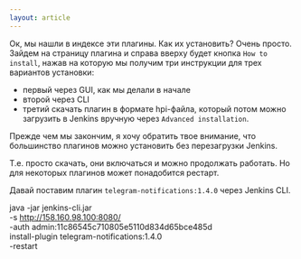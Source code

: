 ```yaml
---
layout: article
---
```

Ок, мы нашли в индексе эти плагины. Как их установить? Очень просто. Зайдем на страницу плагина и справа вверху будет кнопка `How to install`, нажав на которую мы получим три инструкции для трех вариантов установки:
-	первый через GUI, как мы делали в начале
-	второй через CLI
-	третий скачать плагин в формате hpi-файла, который потом можно загрузить в Jenkins вручную через `Advanced installation`.

Прежде чем мы закончим, я хочу обратить твое внимание, что большинство плагинов можно установить без перезагрузки Jenkins.

Т.е. просто скачать, они включаться и можно продолжать работать. Но для некоторых плагинов может понадобится рестарт.

Давай поставим плагин `telegram-notifications:1.4.0` через Jenkins CLI.




java -jar jenkins-cli.jar \
-s http://158.160.98.100:8080/ \
-auth admin:11c86545c710805e5110d834d65bce485d \
install-plugin  telegram-notifications:1.4.0 \
-restart
